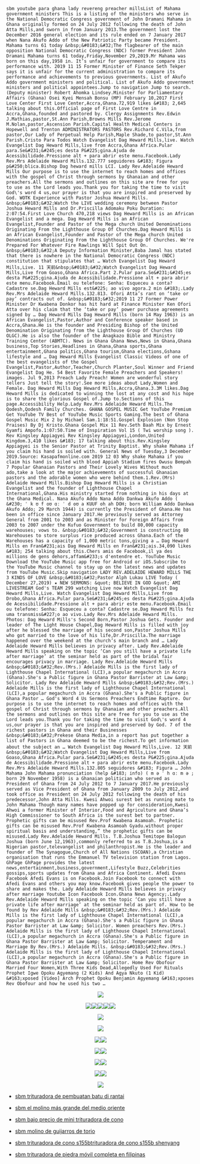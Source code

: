 
```
sbm youtube para ghana lady revereng preacher millsList of Mahama government ministers This is a listing of the ministers who serve in the National Democratic Congress government of John Dramani Mahama in Ghana originally formed on 24 July 2012 following the death of John Atta Mills,and sworn in from January 2013.The government lost the December 2016 general election and its rule ended on 7 January 2017 when Nana Akufo Addo of the New Patriotic Party became President. Mahama turns 61 today &nbsp;&#0183;&#32;The flagbearer of the main opposition National Democratic Congress (NDC) former President John Dramani Mahama turns 61 today,Friday,November 29,2019.Mr Mahama was born on this day,1958 in. It’s unfair for government to compare its performance with. 2019 11 15 Former Minister of Finance Seth Tekper says it is unfair for the current administration to compare its performance and achievements to previous governments. List of Akufo Addo government ministers and political. List of Akufo Addo government ministers and political appointees.Jump to navigation Jump to search.(Deputy minister) Robert Ahomka Lindsey.Minister for Parliamentary Affairs (Ghana) Osei Kyei Mensah Bonsu (MP) February 10,2017 First Love Center First Love Center,Accra,Ghana.72,919 likes &#183; 2,645 talking about this.Official page of First Love Centre in Accra,Ghana,founded and pastored by. Clergy Assignments Rev.Edwin J.Mathias,pastor,St.Ann Parish,Browns Mills Rev.Jerome M.Nolan,pastor,Ascension Parish.Capital Health Medical Centers in Hopewell and Trenton ADMINISTRATORS PASTORS Rev.Richard C.Vila,from pastor,Our Lady of Perpetual Help Parish,Maple Shade,to pastor,St.Ann Parish.Cristo Para Todos Watch Evangelist Dag Heward Mills,live. Watch Evangelist Dag Heward Mills,live from Accra,Ghana Africa.Pular para.Se&#231;&#245;es desta P&#225;gina.Ajuda de Acessibilidade.Pressione alt + para abrir este menu.Facebook.Lady Rev.Mrs Adelaide Heward Mills.132.777 seguidores &#183; Figura p&#250;blica.Bishop Dag heward mills LCI. Lady Rev.Adelaide Heward Mills Our purpose is to use the internet to reach homes and offices with the gospel of Christ through sermons by Ghanaian and other preachers.All the sermons and outlines on this site are free for you to use as the Lord leads you.Thank you for taking the time to visit God\'s word 4 us,our prayer is that you are inspired and preserved by God. WOTK Experience with Pastor Joshua Heward Mills. &nbsp;&#0183;&#32;Watch the LIVE wedding ceremony between Pastor Joshua Heward Mills and Dr.Priscilla Adomaku Poku Duration: 2:07:54.First Love Church 470,218 views Dag Heward Mills is an African Evangelist and a mega. Dag Heward Mills is an African Evangelist,Founder and Pastor of the Mega church United Denominations Originating From the Lighthouse Group Of Churches.Dag Heward Mills is an African Evangelist,Founder and Pastor of the Mega church United Denominations Originating From the Lighthouse Group Of Churches. We're Prepared For Whatever Fire Rawlings Will Spit Out On. &nbsp;&#0183;&#32;A Deputy Information Minister,Baba Jamal has stated that there is nowhere in the National Democratic Congress (NDC) constitution that stipulates that … Watch Evangelist Dag Heward Mills,Live. 11 天前&nbsp;&#0183;&#32;Watch Evangelist Dag Heward Mills,Live from Goaso,Ghana Africa.Part 2.Pular para.Se&#231;&#245;es desta P&#225;gina.Ajuda de Acessibilidade.Pressione alt + para abrir este menu.Facebook.Email ou telefone: Senha: Esqueceu a conta? Cadastre se.Dag Heward Mills est&#225; ao vivo agora.2 min &#183;.Lady Rev.Mrs Adelaide Heward Mills.132.813. Ofori Atta’s rant on ‘take or pay’ contracts out of. &nbsp;&#0183;&#32;2019 11 27 Former Power Minister Dr Kwabena Donkor has hit hard at Finance Minister Ken Ofori Atta over his claim that the ‘take or pay’ power purchase agreements signed by … Dag Heward Mills Dag Heward Mills (born 14 May 1963) is an African Evangelist,Pastor,Author and Conference speaker based in Accra,Ghana.He is the founder and Presiding Bishop of the United Denomination Originating from the Lighthouse Group Of Churches (UD OLGC).He is also the founder of the Anagkazo Bible and Ministry Training Center (ABMTC). News in Ghana Ghana News,News in Ghana,Ghana business,Top Stories,Headlines in Ghana,Ghana sports,Ghana entertainment,Ghana politics,Ghana tourism,Ghana elections,Gshana lifestyle and … Dag Heward Mills Evangelist Classic Videos of one of the best evangelists of the Gospel Evangelist,Pastor,Author,Teacher,Church Planter,Soul Winner and Friend Evangelist Dag He. 54 Best Favorite Female Preachers and Speakers! images. Jul 9,2013 Preach Lady Preach! Women are wonderful story tellers Just tell the story!.See more ideas about Lady,Women and Female. Dag Heward Mills Dag Heward Mills,Accra,Ghana.3.3M likes.Dag Heward Mills is dedicated to winning the lost at any cost and his hope is to share the glorious Gospel of.Jump to.Sections of this page.Accessibility Help.Lady Rev.Mrs Adelaide Heward Mills.The Qodesh,Qodesh Family Churches. GHANA GOSPEL MUSIC Get YouTube Premium Get YouTube TV Best of YouTube Music Sports Gaming.The best of Ghana Gospel Music Mix 2 by Michael Sam.1:18:51.Gospel Explosion (Non Stop Praises) By Dj Kristo.Ghana Gospel Mix 11 Rev.Seth Baah Mix by Ernest Gyamfi Ampofo.1:07:50.Time of Inspiration Vol 15 ( Twi worship song ). Rev Kingsley Appiagyei Rev Kingsley Appiagyei,London,United Kingdom.3,410 likes &#183; 17 talking about this.Rev.Kingsley Appiagyei is the Senior Pastor at Trinity Baptist. Why shake Mahama if you claim his hand is soiled with. General News of Tuesday,3 December 2019.Source: Kasapafmonline.com 2019 12 03 Why shake Mahama if you claim his hand is soiled with blood Appiah Stadium fires Owusu Bempah 7 Popular Ghanaian Pastors and Their Lovely Wives Without much ado,take a look at the major achievements of successful Ghanaian pastors and the adorable women who were behind them.1.Rev.(Mrs) Adelaide Heward Mills.Bishop Dag Heward Mills is a Christian Evangelist and the founder of Lighthouse Chapel International,Ghana.His ministry started from nothing in his days at the Ghana Medical. Nana Akufo Addo Nana Addo Dankwa Akufo Addo ( &#230; ˈ k ʊ f oʊ ɑː ˈ d oʊ a KUUF oh ah DOH; born William Addo Dankwa Akufo Addo; 29 March 1944) is currently the President of Ghana.He has been in office since January 2017.He previously served as Attorney General from 2001 to 2003 and as Minister for Foreign Affairs from 2003 to 2007 under the Kufuo Government to build 80,000 capacity warehouses; vows to. &nbsp;&#0183;&#32;Government is constructing 80 Warehouses to store surplus rice produced across Ghana.Each of the Warehouses has a capacity of 1,000 metric tons,giving a … Dag Heward Mills en Fran&#231;ais Dag Heward Mills en Fran&#231;ais.34,090 likes &#183; 254 talking about this.Chers amis de Facebook,il ya des millions de gens dehors,affam&#233;s d'entendre et. YouTube Music Download the YouTube Music app free for Android or iOS.Subscribe to the YouTube Music channel to stay up on the latest news and updates from YouTube Music.Skip navigation LADY REV.ADELAIDE HEWARD MILLS THE 3 KINDS OF LOVE &nbsp;&#0183;&#32;Pastor Alph Lukau LIVE Today ( December 27,2019) ★ NEW SERMONS: &quot; BELIEVE IN GOD &quot; AMI LIVESTREAM God's TEAM 299 watching Live now Watch Evangelist Dag Heward Mills,Live. Watch Evangelist Dag Heward Mills,Live from Drobo,Ghana Africa.Pular para.Se&#231;&#245;es desta P&#225;gina.Ajuda de Acessibilidade.Pressione alt + para abrir este menu.Facebook.Email ou telefone: Senha: Esqueceu a conta? Cadastre se.Dag Heward Mills fez uma transmiss&#227;o ao vivo.Lady Rev.Mrs Adelaide Heward Mills. Photos: Dag Heward Mills's Second Born,Pastor Joshua Gets. Founder and leader of The Light House Chapel,Dag Heward Mills is filled with joy after he blessed the marriage of his second son,Pastor Joshua Mills who got married to the love of his life,Dr.Priscilla.The marriage happened over the weekend at the church’s main branch and … Lady Adelaide Heward Mills believes in privacy after. Lady Rev.Adelaide Heward Mills speaking on the topic ‘Can you still have a private life after marriage’ at the seminar held as part of the bridal fair encourages privacy in marriage. Lady Rev.Adelaide Heward Mills &nbsp;&#0183;&#32;Rev.(Mrs.) Adelaide Mills is the first lady of Lighthouse Chapel International (LCI),a popular megachurch in Accra (Ghana).She's a Public figure in Ghana Pastor Barrister at Law &amp; Solicitor. Lady Rev Adelaide Heward Mills &nbsp;&#0183;&#32;Rev.(Mrs.) Adelaide Mills is the first lady of Lighthouse Chapel International (LCI),a popular megachurch in Accra (Ghana).She's a Public figure in Ghana Pastor … God's Word 4 Us Sermons Preachers Endtime Rapture. Our purpose is to use the internet to reach homes and offices with the gospel of Christ through sermons by Ghanaian and other preachers.All the sermons and outlines on this site are free for you to use as the Lord leads you.Thank you for taking the time to visit God\'s word 4 us,our prayer is that you are inspired and preserved by God. 7 of the richest pastors in Ghana and their Businesses &nbsp;&#0183;&#32;Prekese Ghana Media,in a report has put together a list of Pastors in Ghana deemed to be the richest.To get information about the subject an … Watch Evangelist Dag Heward Mills,Live. 12 天前&nbsp;&#0183;&#32;Watch Evangelist Dag Heward Mills,Live from Goaso,Ghana Africa.Pular para.Se&#231;&#245;es desta P&#225;gina.Ajuda de Acessibilidade.Pressione alt + para abrir este menu.Facebook.Lady Rev.Mrs Adelaide Heward Mills.132.805 seguidores &#183; Figura … John Mahama John Mahama pronunciation (help &#183; info) ( m ə ˈ h ɑː m ə ; born 29 November 1958) is a Ghanaian politician who served as President of Ghana from 24 July 2012 to 7 January 2017.He previously served as Vice President of Ghana from January 2009 to July 2012,and took office as President on 24 July 2012 following the death of his predecessor,John Atta Mills. Kwesi Ahwoi surest bet as running mate to John Mahama Though many names have popped up for consideration,Kwesi Ahwoi a former Minister of Interior,Food and Agriculture and Ghana’s High Commissioner to South Africa is the surest bet to partner. Prophetic gifts can be misused Rev.Prof Kwabena Asamoah. Prophetic gifts can be misused Rev.Prof Kwabena Asamoah Gyadu.without proper spiritual basis and understanding,” the prophetic gifts can be misused.Lady Rev.Adelaide Heward Mills. T.B.Joshua Temitope Balogun Joshua (born June 12,1963),commonly referred to as T.B.Joshua,is a Nigerian pastor,televangelist and philanthropist.He is the leader and founder of The Synagogue,Church of All Nations (SCOAN),a Christian organisation that runs the Emmanuel TV television station from Lagos. GhPage GhPage provides the latest news,entertainment,business,government,Lifestyle Buzz,Celebrities gossips,sports updates from Ghana and Africa Continent. Afedi Evans Facebook Afedi Evans is on Facebook.Join Facebook to connect with Afedi Evans and others you may know.Facebook gives people the power to share and makes the. Lady Adelaide Heward Mills believes in privacy after marriage Youtube Icon Facebook Icon.Ghana News Agency;.Lady Rev.Adelaide Heward Mills speaking on the topic ‘Can you still have a private life after marriage’ at the seminar held as part of. How to be found by Rev Adelaide Mills &nbsp;&#0183;&#32;Rev.(Mrs.) Adelaide Mills is the first lady of Lighthouse Chapel International (LCI),a popular megachurch in Accra (Ghana).She's a Public figure in Ghana Pastor Barrister at Law &amp; Solicitor. Women preachers Rev.(Mrs.) Adelaide Mills is the first lady of Lighthouse Chapel International (LCI),a popular megachurch in Accra (Ghana).She's a Public figure in Ghana Pastor Barrister at Law &amp; Solicitor. Temperament and Marriage By Rev.(Mrs.) Adelaide Mills. &nbsp;&#0183;&#32;Rev.(Mrs.) Adelaide Mills is the first lady of Lighthouse Chapel International (LCI),a popular megachurch in Accra (Ghana).She's a Public figure in Ghana Pastor Barrister at Law &amp; Solicitor. Home Rev Obofour Married Four Women,With Three Kids Dead,Allegedly Used For Rituals Prophet Igwe Opoku Agyemang (2 Kids) And Agya Nkuto (1 Kid) &#163;xposed [Video] Arch Prophet Opoku Benjamin Agyemang &#163;xposes Rev Obofour and how he used his two … 
```

<div align="center">

<a href="https://es-crusher.shibang-china.com/github&k=sbm+youtube+para+ghana+lady+revereng+preacher+mills"><img src="https://static.shibang-china.com/es/crusher/logo.jpg"></a>

<a href="https://es-crusher.shibang-china.com/github&k=sbm+youtube+para+ghana+lady+revereng+preacher+mills"><img src="https://static.shibang-china.com/es/crusher/index.jpg"></a><a href="https://es-crusher.shibang-china.com/material.htmlgithub&k=sbm+youtube+para+ghana+lady+revereng+preacher+mills"><img src="https://static.shibang-china.com/es/crusher/material.jpg"></a><a href="https://es-crusher.shibang-china.com/application.htmlgithub&k=sbm+youtube+para+ghana+lady+revereng+preacher+mills"><img src="https://static.shibang-china.com/es/crusher/application.jpg"></a><a href="https://es-crusher.shibang-china.com/aboutus.htmlgithub&k=sbm+youtube+para+ghana+lady+revereng+preacher+mills"><img src="https://static.shibang-china.com/es/crusher/aboutus.jpg"></a><a href="https://es-crusher.shibang-china.com/contact.htmlgithub&k=sbm+youtube+para+ghana+lady+revereng+preacher+mills"><img src="https://static.shibang-china.com/es/crusher/contact.jpg"></a>

<a href="https://es-crusher.shibang-china.com/github&k=sbm+youtube+para+ghana+lady+revereng+preacher+mills"><img src="https://static.shibang-china.com/es/crusher/banner.jpg"></a>

<a href="https://swt.shibang-china.com/github&k=sbm+youtube+para+ghana+lady+revereng+preacher+mills"><img src="https://static.shibang-china.com/es/crusher/text.jpg"></a>

<a href="https://swt.shibang-china.com/github&k=sbm+youtube+para+ghana+lady+revereng+preacher+mills"><img src="https://static.shibang-china.com/es/crusher/chat.jpg"></a><a href="https://es-crusher.shibang-china.com/contact.htmlgithub&k=sbm+youtube+para+ghana+lady+revereng+preacher+mills"><img src="https://static.shibang-china.com/es/crusher/message.jpg"></a>

<a href="https://es-crusher.shibang-china.com/products/pe.htmlgithub&k=sbm+youtube+para+ghana+lady+revereng+preacher+mills"><img src="https://static.shibang-china.com/es/crusher/pe.jpg"></a><a href="https://es-crusher.shibang-china.com/products/pf.htmlgithub&k=sbm+youtube+para+ghana+lady+revereng+preacher+mills"><img src="https://static.shibang-china.com/es/crusher/pf.jpg"></a>

<a href="https://es-crusher.shibang-china.com/products/hpt.htmlgithub&k=sbm+youtube+para+ghana+lady+revereng+preacher+mills"><img src="https://static.shibang-china.com/es/crusher/hpt.jpg"></a><a href="https://es-crusher.shibang-china.com/products/vsi.htmlgithub&k=sbm+youtube+para+ghana+lady+revereng+preacher+mills"><img src="https://static.shibang-china.com/es/crusher/vsi.jpg"></a>

<a href="https://es-crusher.shibang-china.com/products/klv.htmlgithub&k=sbm+youtube+para+ghana+lady+revereng+preacher+mills"><img src="https://static.shibang-china.com/es/crusher/klv.jpg"></a><a href="https://es-crusher.shibang-china.com/products/portable.htmlgithub&k=sbm+youtube+para+ghana+lady+revereng+preacher+mills"><img src="https://static.shibang-china.com/es/crusher/portable.jpg"></a>

<a href="https://swt.shibang-china.com/github&k=sbm+youtube+para+ghana+lady+revereng+preacher+mills"><img src="https://static.shibang-china.com/es/crusher/case.jpg"></a>

</div>


* [sbm trituradora de pembuatan batu di rantai](sbm%20trituradora%20de%20pembuatan%20batu%20di%20rantai.md)

* [sbm el molino más grande del medio oriente](sbm%20el%20molino%20m%C3%A1s%20grande%20del%20medio%20oriente.md)

* [sbm bajo precio de mini trituradora de cono](sbm%20bajo%20precio%20de%20mini%20trituradora%20de%20cono.md)

* [sbm molino de guijarros de torio](sbm%20molino%20de%20guijarros%20de%20torio.md)

* [sbm trituradora de cono s155btrituradora de cono s155b shenyang](sbm%20trituradora%20de%20cono%20s155btrituradora%20de%20cono%20s155b%20shenyang.md)

* [sbm trituradora de piedra móvil completa en filipinas](sbm%20trituradora%20de%20piedra%20m%C3%B3vil%20completa%20en%20filipinas.md)